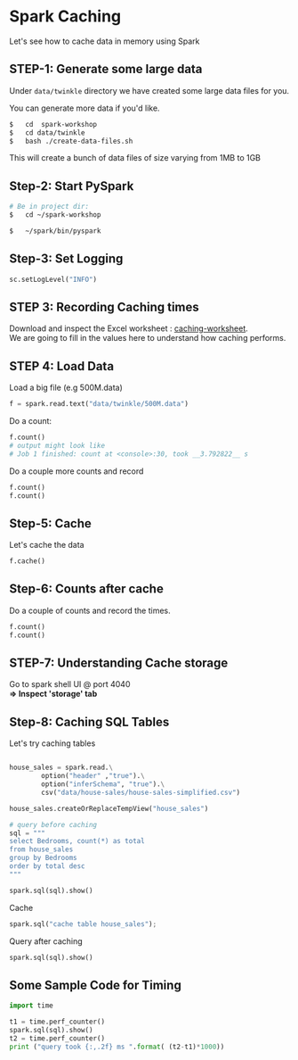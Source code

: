 # Spark Caching

Let's see how to cache data in memory using Spark

## STEP-1: Generate some large data

Under `data/twinkle` directory we have created some large data files for you. 

You can generate more data if you'd like.

```bash
$   cd  spark-workshop
$   cd data/twinkle
$   bash ./create-data-files.sh
```

This will create a bunch of data files of size varying from 1MB to 1GB

## Step-2: Start PySpark

```bash
# Be in project dir: 
$   cd ~/spark-workshop

$   ~/spark/bin/pyspark
```

## Step-3: Set Logging

```python
sc.setLogLevel("INFO")
```

## STEP 3: Recording Caching times

Download and inspect the Excel worksheet : [caching-worksheet](caching-worksheet.xlsx).   
We are going to fill in the values here to understand how caching performs.

## STEP 4: Load Data

Load a big file (e.g 500M.data)

```python
f = spark.read.text("data/twinkle/500M.data")
```

Do a count:

```python
f.count()
# output might look like
# Job 1 finished: count at <console>:30, took __3.792822__ s
```

Do a couple more counts and record

```python
f.count()
f.count()
```

## Step-5: Cache

Let's cache the data

```python
f.cache()
```

## Step-6: Counts after cache

Do a couple of counts and record the times.

```python
f.count()
f.count()
```

## STEP-7:  Understanding Cache storage

Go to spark shell UI @ port 4040  
**=> Inspect 'storage' tab**  

## Step-8: Caching SQL Tables

Let's try caching tables

```python

house_sales = spark.read.\
        option("header" ,"true").\
        option("inferSchema", "true").\
        csv("data/house-sales/house-sales-simplified.csv")

house_sales.createOrReplaceTempView("house_sales")
```

```python
# query before caching
sql = """
select Bedrooms, count(*) as total 
from house_sales 
group by Bedrooms 
order by total desc
"""

spark.sql(sql).show()
```

Cache

```python
spark.sql("cache table house_sales");
```

Query after caching

```python
spark.sql(sql).show()
```

## Some Sample Code for Timing

```python
import time

t1 = time.perf_counter()
spark.sql(sql).show()
t2 = time.perf_counter()
print ("query took {:,.2f} ms ".format( (t2-t1)*1000))
```